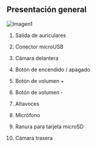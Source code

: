 ## Presentación general

![Imagen1](http://static.energysistem.com/images/manuals/42799/5a12a1501ae0a.jpg)

1. Salida de auriculares

2. Conector microUSB

3. Cámara delantera

4. Botón de encendido / apagado

5. Botón de volumen +

6. Botón de volumen -

7. Altavoces

8. Micrófono

9. Ranura para tarjeta microSD

10. Cámara trasera
